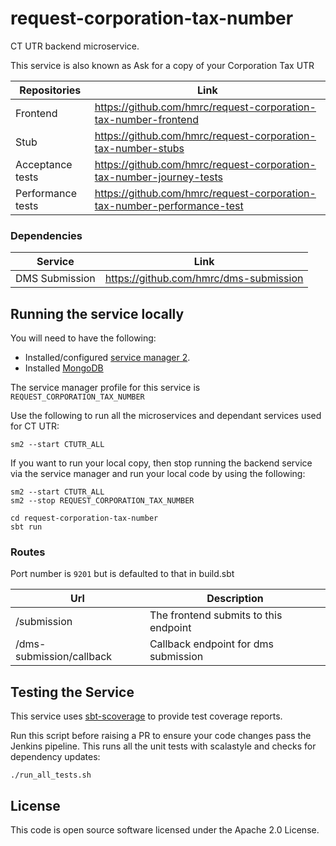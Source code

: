 # request-corporation-tax-number

CT UTR backend microservice.

This service is also known as Ask for a copy of your Corporation Tax UTR

|Repositories|Link|
|------------|----|
|Frontend|https://github.com/hmrc/request-corporation-tax-number-frontend|
|Stub|https://github.com/hmrc/request-corporation-tax-number-stubs|
|Acceptance tests|https://github.com/hmrc/request-corporation-tax-number-journey-tests|
|Performance tests|https://github.com/hmrc/request-corporation-tax-number-performance-test|

### Dependencies

| Service        |Link|
|----------------|----|
| DMS Submission |https://github.com/hmrc/dms-submission|

## Running the service locally

You will need to have the following:

* Installed/configured [service manager 2](https://github.com/hmrc/sm2).
* Installed [MongoDB](https://www.mongodb.com/docs/manual/installation/)

The service manager profile for this service is `REQUEST_CORPORATION_TAX_NUMBER`

Use the following to run all the microservices and dependant services used for CT UTR:

`sm2 --start CTUTR_ALL`

If you want to run your local copy, then stop running the backend service via the service manager and run your local code by using the following:

```
sm2 --start CTUTR_ALL
sm2 --stop REQUEST_CORPORATION_TAX_NUMBER

cd request-corporation-tax-number
sbt run
```

### Routes

Port number is `9201` but is defaulted to that in build.sbt

| Url | Description                           |
|-------|---------------------------------------|
| /submission | The frontend submits to this endpoint |
| /dms-submission/callback | Callback endpoint for dms submission  |

## Testing the Service

This service uses [sbt-scoverage](https://github.com/scoverage/sbt-scoverage) to provide test coverage reports.

Run this script before raising a PR to ensure your code changes pass the Jenkins pipeline. This runs all the unit tests with scalastyle and checks for dependency updates:

```
./run_all_tests.sh
```

## License

This code is open source software licensed under the Apache 2.0 License.